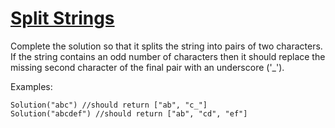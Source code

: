 # [Split Strings](https://www.codewars.com/kata/515de9ae9dcfc28eb6000001)
Complete the solution so that it splits the string into pairs of two characters. If the string contains an odd number of characters then it should replace the missing second character of the final pair with an underscore ('_').

Examples:
````
Solution("abc") //should return ["ab", "c_"]
Solution("abcdef") //should return ["ab", "cd", "ef"]
````